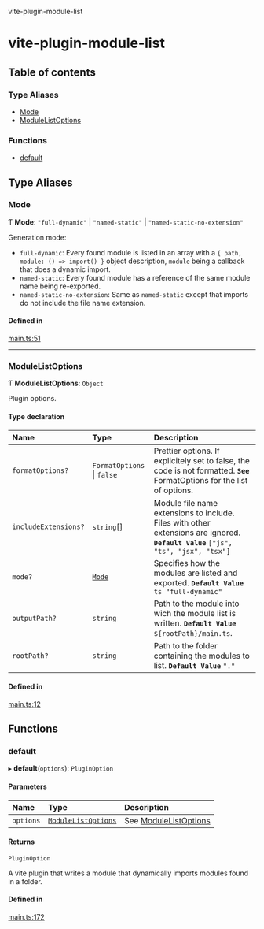 vite-plugin-module-list

# vite-plugin-module-list

## Table of contents

### Type Aliases

- [Mode](README.md#mode)
- [ModuleListOptions](README.md#modulelistoptions)

### Functions

- [default](README.md#default)

## Type Aliases

### Mode

Ƭ **Mode**: ``"full-dynamic"`` \| ``"named-static"`` \| ``"named-static-no-extension"``

Generation mode:
- `full-dynamic`: Every found module is listed in an array with a `{ path, module: () => import() }` object description, `module` being a callback that does a dynamic import.
- `named-static`: Every found module has a reference of the same module name being re-exported.
- `named-static-no-extension`: Same as `named-static` except that imports do not include the file name extension.

#### Defined in

[main.ts:51](https://github.com/davidbonnet/vite-plugin-module-list/blob/636d790/lib/main.ts#L51)

___

### ModuleListOptions

Ƭ **ModuleListOptions**: `Object`

Plugin options.

#### Type declaration

| Name | Type | Description |
| :------ | :------ | :------ |
| `formatOptions?` | `FormatOptions` \| ``false`` | Prettier options. If explicitely set to false, the code is not formatted. **`See`** FormatOptions for the list of options. |
| `includeExtensions?` | `string`[] | Module file name extensions to include. Files with other extensions are ignored. **`Default Value`** `["js", "ts", "jsx", "tsx"]` |
| `mode?` | [`Mode`](README.md#mode) | Specifies how the modules are listed and exported. **`Default Value`** ```ts "full-dynamic" ``` |
| `outputPath?` | `string` | Path to the module into wich the module list is written. **`Default Value`** `${rootPath}/main.ts`. |
| `rootPath?` | `string` | Path to the folder containing the modules to list. **`Default Value`** `"."` |

#### Defined in

[main.ts:12](https://github.com/davidbonnet/vite-plugin-module-list/blob/636d790/lib/main.ts#L12)

## Functions

### default

▸ **default**(`options`): `PluginOption`

#### Parameters

| Name | Type | Description |
| :------ | :------ | :------ |
| `options` | [`ModuleListOptions`](README.md#modulelistoptions) | See [ModuleListOptions](README.md#modulelistoptions) |

#### Returns

`PluginOption`

A vite plugin that writes a module that dynamically imports modules found in a folder.

#### Defined in

[main.ts:172](https://github.com/davidbonnet/vite-plugin-module-list/blob/636d790/lib/main.ts#L172)
